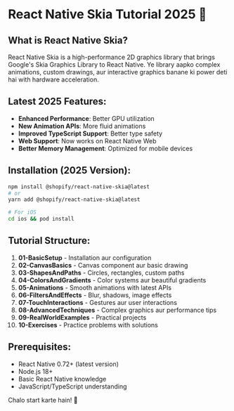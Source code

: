 # React Native Skia Tutorial 2025 🎨

## What is React Native Skia?
React Native Skia is a high-performance 2D graphics library that brings Google's Skia Graphics Library to React Native. Ye library aapko complex animations, custom drawings, aur interactive graphics banane ki power deti hai with hardware acceleration.

## Latest 2025 Features:
- **Enhanced Performance**: Better GPU utilization
- **New Animation APIs**: More fluid animations
- **Improved TypeScript Support**: Better type safety
- **Web Support**: Now works on React Native Web
- **Better Memory Management**: Optimized for mobile devices

## Installation (2025 Version):
```bash
npm install @shopify/react-native-skia@latest
# or
yarn add @shopify/react-native-skia@latest

# For iOS
cd ios && pod install
```

## Tutorial Structure:
1. **01-BasicSetup** - Installation aur configuration
2. **02-CanvasBasics** - Canvas component aur basic drawing
3. **03-ShapesAndPaths** - Circles, rectangles, custom paths
4. **04-ColorsAndGradients** - Color systems aur beautiful gradients
5. **05-Animations** - Smooth animations with latest APIs
6. **06-FiltersAndEffects** - Blur, shadows, image effects
7. **07-TouchInteractions** - Gestures aur user interactions
8. **08-AdvancedTechniques** - Complex graphics aur performance tips
9. **09-RealWorldExamples** - Practical projects
10. **10-Exercises** - Practice problems with solutions

## Prerequisites:
- React Native 0.72+ (latest version)
- Node.js 18+
- Basic React Native knowledge
- JavaScript/TypeScript understanding

Chalo start karte hain! 🚀

